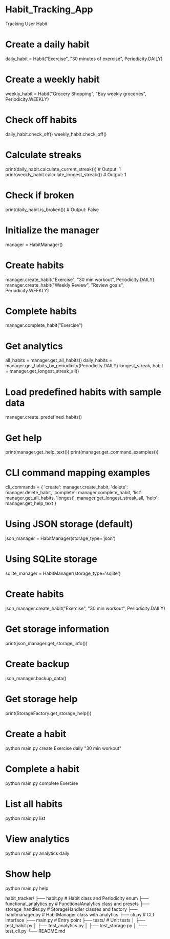 # Habit_Tracking_App
Tracking User Habit 
# Create a daily habit
daily_habit = Habit("Exercise", "30 minutes of exercise", Periodicity.DAILY)

# Create a weekly habit
weekly_habit = Habit("Grocery Shopping", "Buy weekly groceries", Periodicity.WEEKLY)

# Check off habits
daily_habit.check_off()
weekly_habit.check_off()

# Calculate streaks
print(daily_habit.calculate_current_streak())  # Output: 1
print(weekly_habit.calculate_longest_streak())  # Output: 1

# Check if broken
print(daily_habit.is_broken())  # Output: False


# Initialize the manager
manager = HabitManager()

# Create habits
manager.create_habit("Exercise", "30 min workout", Periodicity.DAILY)
manager.create_habit("Weekly Review", "Review goals", Periodicity.WEEKLY)

# Complete habits
manager.complete_habit("Exercise")

# Get analytics
all_habits = manager.get_all_habits()
daily_habits = manager.get_habits_by_periodicity(Periodicity.DAILY)
longest_streak, habit = manager.get_longest_streak_all()

# Load predefined habits with sample data
manager.create_predefined_habits()

# Get help
print(manager.get_help_text())
print(manager.get_command_examples())

# CLI command mapping examples
cli_commands = {
    'create': manager.create_habit,
    'delete': manager.delete_habit,
    'complete': manager.complete_habit,
    'list': manager.get_all_habits,
    'longest': manager.get_longest_streak_all,
    'help': manager.get_help_text
}

# Using JSON storage (default)
json_manager = HabitManager(storage_type='json')

# Using SQLite storage
sqlite_manager = HabitManager(storage_type='sqlite')

# Create habits
json_manager.create_habit("Exercise", "30 min workout", Periodicity.DAILY)

# Get storage information
print(json_manager.get_storage_info())

# Create backup
json_manager.backup_data()

# Get storage help
print(StorageFactory.get_storage_help())

# Create a habit
python main.py create Exercise daily "30 min workout"

# Complete a habit
python main.py complete Exercise

# List all habits
python main.py list

# View analytics
python main.py analytics daily

# Show help
python main.py help

habit_tracker/
├── habit.py                    # Habit class and Periodicity enum
├── functional_analytics.py     # FunctionalAnalytics class and presets
├── storage_handler.py          # StorageHandler classes and factory
├── habitmanager.py            # HabitManager class with analytics
├── cli.py                     # CLI interface
├── main.py                    # Entry point
├── tests/                     # Unit tests
│   ├── test_habit.py
│   ├── test_analytics.py
│   ├── test_storage.py
│   └── test_cli.py
└── README.md